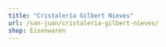 ```yaml
---
title: "Cristalería Gilbert Nieves"
url: /san-juan/cristaleria-gilbert-nieves/
shop: Eisenwaren
---
```


